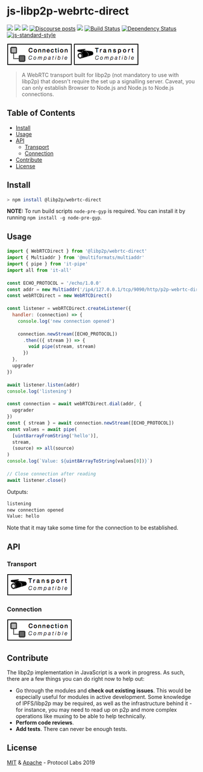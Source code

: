 # js-libp2p-webrtc-direct <!-- omit in toc -->

[![](https://img.shields.io/badge/made%20by-Protocol%20Labs-blue.svg?style=flat-square)](http://protocol.ai)
[![](https://img.shields.io/badge/project-libp2p-yellow.svg?style=flat-square)](http://libp2p.io/)
[![](https://img.shields.io/badge/freenode-%23libp2p-yellow.svg?style=flat-square)](http://webchat.freenode.net/?channels=%23libp2p)
[![Discourse posts](https://img.shields.io/discourse/https/discuss.libp2p.io/posts.svg)](https://discuss.libp2p.io)
[![](https://img.shields.io/codecov/c/github/libp2p/js-libp2p-webrtc-direct.svg?style=flat-square)](https://codecov.io/gh/libp2p/js-libp2p-webrtc-direct)
[![Build Status](https://github.com/libp2p/js-libp2p-webrtc-direct/actions/workflows/js-test-and-release.yml/badge.svg?branch=main)](https://github.com/libp2p/js-libp2p-webrtc-direct/actions/workflows/js-test-and-release.yml)
[![Dependency Status](https://david-dm.org/libp2p/js-libp2p-webrtc-direct.svg?style=flat-square)](https://david-dm.org/libp2p/js-libp2p-webrtc-direct) [![js-standard-style](https://img.shields.io/badge/code%20style-standard-brightgreen.svg?style=flat-square)](https://github.com/feross/standard)

![](https://raw.githubusercontent.com/libp2p/js-libp2p-interfaces/master/packages/libp2p-interfaces/src/connection/img/badge.png)
![](https://raw.githubusercontent.com/libp2p/js-libp2p-interfaces/master/packages/libp2p-interfaces/src/transport/img/badge.png)

> A WebRTC transport built for libp2p (not mandatory to use with libp2p) that doesn't require the set up a signalling server. Caveat, you can only establish Browser to Node.js and Node.js to Node.js connections.

## Table of Contents <!-- omit in toc -->

- [Install](#install)
- [Usage](#usage)
- [API](#api)
  - [Transport](#transport)
  - [Connection](#connection)
- [Contribute](#contribute)
- [License](#license)

## Install

```bash
> npm install @libp2p/webrtc-direct
```

**NOTE:** To run build scripts `node-pre-gyp` is required. You can install it by running `npm install -g node-pre-gyp`.

## Usage

```js
import { WebRTCDirect } from '@libp2p/webrtc-direct'
import { Multiaddr } from '@multiformats/multiaddr'
import { pipe } from 'it-pipe'
import all from 'it-all'

const ECHO_PROTOCOL = '/echo/1.0.0'
const addr = new Multiaddr('/ip4/127.0.0.1/tcp/9090/http/p2p-webrtc-direct')
const webRTCDirect = new WebRTCDirect()

const listener = webRTCDirect.createListener({
  handler: (connection) => {
    console.log('new connection opened')

    connection.newStream([ECHO_PROTOCOL])
      .then(({ stream }) => {
        void pipe(stream, stream)
      })
  },
  upgrader
})

await listener.listen(addr)
console.log('listening')

const connection = await webRTCDirect.dial(addr, {
  upgrader
})
const { stream } = await connection.newStream([ECHO_PROTOCOL])
const values = await pipe(
  [uint8arrayFromString('hello')],
  stream,
  (source) => all(source)
)
console.log(`Value: ${uint8ArrayToString(values[0])}`)

// Close connection after reading
await listener.close()
```

Outputs:

```sh
listening
new connection opened
Value: hello
```
Note that it may take some time for the connection to be established.

## API

### Transport

[![](https://raw.githubusercontent.com/libp2p/js-libp2p-interfaces/master/packages/libp2p-interfaces/src/transport/img/badge.png)](https://github.com/libp2p/js-libp2p-interfaces/tree/master/packages/libp2p-interfaces/src/transport)

### Connection

[![](https://raw.githubusercontent.com/libp2p/js-libp2p-interfaces/master/packages/libp2p-interfaces/src/connection/img/badge.png)](https://github.com/libp2p/js-libp2p-interfaces/tree/master/packages/libp2p-interfaces/src/connection)

## Contribute

The libp2p implementation in JavaScript is a work in progress. As such, there are a few things you can do right now to help out:

 - Go through the modules and **check out existing issues**. This would be especially useful for modules in active development. Some knowledge of IPFS/libp2p may be required, as well as the infrastructure behind it - for instance, you may need to read up on p2p and more complex operations like muxing to be able to help technically.
 - **Perform code reviews**.
 - **Add tests**. There can never be enough tests.

## License

[MIT](LICENCE-MIT) & [Apache](LICENCE-APACHE) - Protocol Labs 2019
